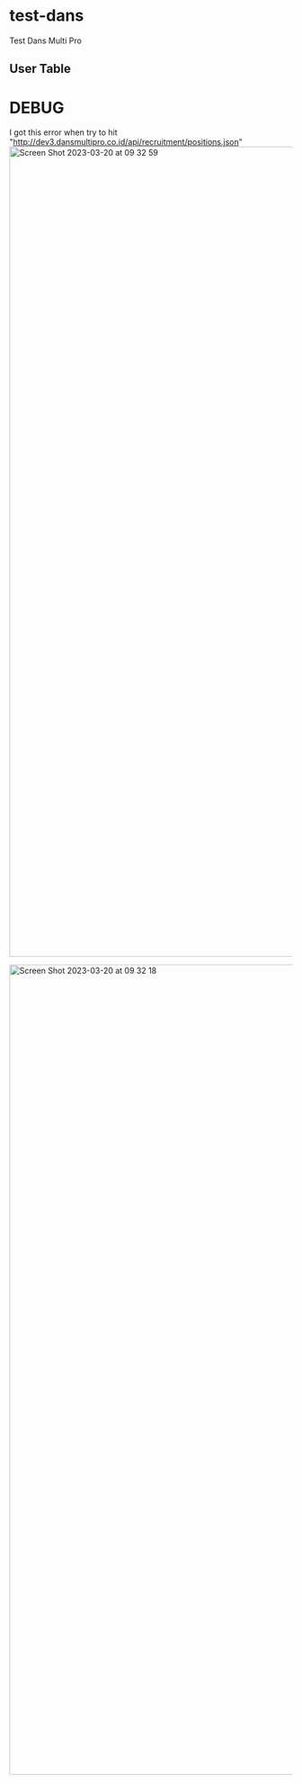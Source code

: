 # test-dans
Test Dans Multi Pro

## User Table


# DEBUG
I got this error when try to hit "http://dev3.dansmultipro.co.id/api/recruitment/positions.json"
<img width="1440" alt="Screen Shot 2023-03-20 at 09 32 59" src="https://user-images.githubusercontent.com/36951196/226233680-371aa6fa-36de-4a85-bd3c-2e45490a5a2a.png">

<img width="1440" alt="Screen Shot 2023-03-20 at 09 32 18" src="https://user-images.githubusercontent.com/36951196/226233699-584481fd-7e2d-46db-9d6c-fca404b369a5.png">
